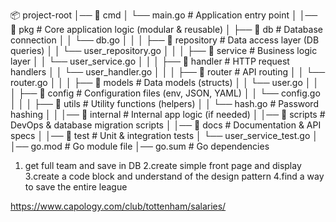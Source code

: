 📦 project-root
│── 📂 cmd
│   └── main.go                 # Application entry point
│
│── 📂 pkg                      # Core application logic (modular & reusable)
│   ├── 📂 db                   # Database connection
│   │   └── db.go
│   │
│   ├── 📂 repository           # Data access layer (DB queries)
│   │   └── user_repository.go
│   │
│   ├── 📂 service              # Business logic layer
│   │   └── user_service.go
│   │
│   ├── 📂 handler              # HTTP request handlers
│   │   └── user_handler.go
│   │
│   ├── 📂 router               # API routing
│   │   └── router.go
│   │
│   ├── 📂 models               # Data models (structs)
│   │   └── user.go
│   │
│   ├── 📂 config               # Configuration files (env, JSON, YAML)
│   │   └── config.go
│   │
│   ├── 📂 utils                # Utility functions (helpers)
│   │   └── hash.go             # Password hashing
│   │
│── 📂 internal                 # Internal app logic (if needed)
│
│── 📂 scripts                  # DevOps & database migration scripts
│
│── 📂 docs                     # Documentation & API specs
│
│── 📂 test                     # Unit & integration tests
│   └── user_service_test.go
│
│── go.mod                      # Go module file
│── go.sum                      # Go dependencies



1. get full team and save in DB
2.create simple front page and display
3.create a code block and understand of the design pattern
4.find a way to save the entire league


https://www.capology.com/club/tottenham/salaries/